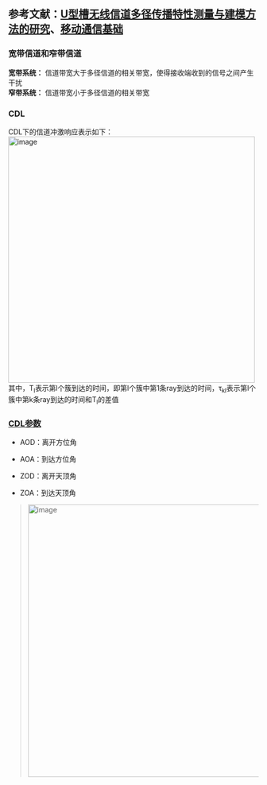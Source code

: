## 参考文献：[U型槽无线信道多径传播特性测量与建模方法的研究](https://xueshu.baidu.com/usercenter/paper/show?paperid=9d5e9d5d9315c0accfaae7850234ac4a)、[移动通信基础](https://blog.csdn.net/pgone1/article/details/125843891)
### 宽带信道和窄带信道
**宽带系统：** 信道带宽大于多径信道的相关带宽，使得接收端收到的信号之间产生干扰  
**窄带系统：** 信道带宽小于多径信道的相关带宽
### CDL  
CDL下的信道冲激响应表示如下：  
<img width="496" alt="image" src="https://github.com/user-attachments/assets/f9b0f48e-fbf1-4ea1-9dc9-a335b4826171">  
其中，T<sub>l</sub>表示第l个簇到达的时间，即第l个簇中第1条ray到达的时间，τ<sub>kl</sub>表示第l个簇中第k条ray到达的时间和T<sub>l</sub>的差值

### [CDL参数](https://developer.aliyun.com/article/743747#:~:text=%E2%80%A2%20%E6%B0%B4%E5%B9%B3%E5%8F%91%E5%B0%84%E8%A7%92%EF%BC%88AOD%EF%BC%8CAzimuth%20of%20Departure%EF%BC%89%EF%BC%9A%E7%A9%BA%E9%97%B4%E4%BF%A1%E9%81%93%E5%A4%9A%E5%BE%84%E4%B8%8E%E5%8F%91%E5%B0%84%E7%AB%AF%E6%B0%B4%20%E5%B9%B3%E6%96%B9%E5%90%91%E7%9A%84%E5%A4%B9%E8%A7%92%EF%BC%9B%20%E2%80%A2%20%E6%B0%B4%E5%B9%B3%E5%88%B0%E8%BE%BE%E8%A7%92%EF%BC%88AOA%EF%BC%8CAzimuth,of%20Arrival%EF%BC%89%EF%BC%9A%E7%A9%BA%E9%97%B4%E4%BF%A1%E9%81%93%E5%A4%9A%E5%BE%84%E4%B8%8E%E6%8E%A5%E6%94%B6%E7%AB%AF%E6%B0%B4%E5%B9%B3%20%E6%96%B9%E5%90%91%E7%9A%84%E5%A4%B9%E8%A7%92%EF%BC%9B%20%E2%80%A2%20%E5%9E%82%E7%9B%B4%E5%8F%91%E5%B0%84%E8%A7%92%EF%BC%88ZOD%EF%BC%8CZenith%20of%20Departure%EF%BC%89%EF%BC%9A%E7%A9%BA%E9%97%B4%E4%BF%A1%E9%81%93%E5%A4%9A%E5%BE%84%E4%B8%8E%E5%8F%91%E5%B0%84%E7%AB%AF%E5%9E%82%E7%9B%B4%20%E6%96%B9%E5%90%91%E7%9A%84%E5%A4%B9%E8%A7%92%EF%BC%9B)

+ AOD：离开方位角

+ AOA：到达方位角

+ ZOD：离开天顶角

+ ZOA：到达天顶角

> <img width="549" alt="image" src="https://github.com/user-attachments/assets/f0a21c81-2f39-4530-96e4-51471ea95dfc">
